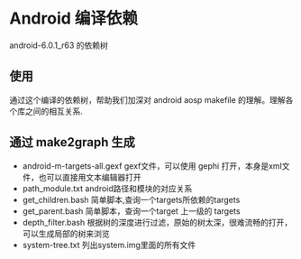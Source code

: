 # Android 编译依赖

android-6.0.1_r63 的依赖树

## 使用
通过这个编译的依赖树，帮助我们加深对 android aosp makefile 的理解。理解各个库之间的相互关系.

## 通过 make2graph 生成
+ android-m-targets-all.gexf
gexf文件，可以使用 gephi 打开，本身是xml文件，也可以直接用文本编辑器打开
+ path_module.txt
android路径和模块的对应关系
+ get_children.bash
简单脚本,查询一个targets所依赖的targets
+ get_parent.bash
简单脚本，查询一个target 上一级的 targets
+ depth_filter.bash
根据树的深度进行过滤，原始的树太深，很难流畅的打开，可以生成局部的树来浏览
+ system-tree.txt
列出system.img里面的所有文件

